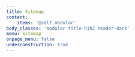 ```yaml
---
title: Sitemap
content:
    items: '@self.modular'
body_classes: 'modular title-h1h2 header-dark'
menu: Sitemap
onpage_menu: false
underconstruction: true
---
```


